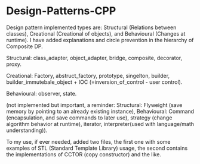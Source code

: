 # Design-Patterns-CPP
Design pattern implemented types are: Structural (Relations between classes), Creational (Creational of objects), and Behavioural (Changes at runtime).
I have added explanations and circle prevention in the hierarchy of Composite DP.

Structural:
class_adapter,
object_adapter,
bridge,
composite,
decorator,
proxy.

Creational:
Factory,
abstruct_factory,
prototype,
singelton,
builder,
builder_immutebale_object + IOC (=inversion_of_control - user control).

Behavioural:
observer,
state.

(not implemented but important, a reminder:
Structural: Flyweight (save memory by pointing to an already existing instance),
Behavioural: Command (encapsulation, and save commands to later use), strategy (change algorithm behavior at runtime), iterator, interpreter(used with language/math understanding)).

To my use, if ever needed,
added two files, the first one with some examples of STL (Standard Template Library) usage,
the second contains the implementations of CCTOR (copy constructor) and the like.
